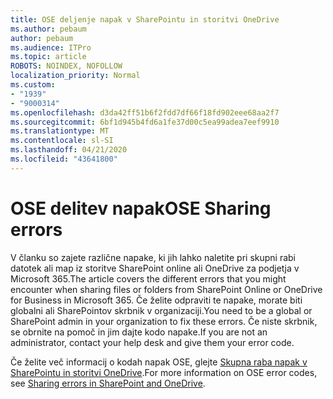 ```yaml
---
title: OSE deljenje napak v SharePointu in storitvi OneDrive
ms.author: pebaum
author: pebaum
ms.audience: ITPro
ms.topic: article
ROBOTS: NOINDEX, NOFOLLOW
localization_priority: Normal
ms.custom:
- "1939"
- "9000314"
ms.openlocfilehash: d3da42ff51b6f2fdd7df66f18fd902eee68aa2f7
ms.sourcegitcommit: 6bf1d945b4fd6a1fe37d00c5ea99adea7eef9910
ms.translationtype: MT
ms.contentlocale: sl-SI
ms.lasthandoff: 04/21/2020
ms.locfileid: "43641800"
---
```

# <a name="ose-sharing-errors"></a><span data-ttu-id="4ed02-102">OSE delitev napak</span><span class="sxs-lookup"><span data-stu-id="4ed02-102">OSE Sharing errors</span></span>

<span data-ttu-id="4ed02-103">V članku so zajete različne napake, ki jih lahko naletite pri skupni rabi datotek ali map iz storitve SharePoint online ali OneDrive za podjetja v Microsoft 365.</span><span class="sxs-lookup"><span data-stu-id="4ed02-103">The article covers the different errors that you might encounter when sharing files or folders from SharePoint Online or OneDrive for Business in Microsoft 365.</span></span> <span data-ttu-id="4ed02-104">Če želite odpraviti te napake, morate biti globalni ali SharePointov skrbnik v organizaciji.</span><span class="sxs-lookup"><span data-stu-id="4ed02-104">You need to be a global or SharePoint admin in your organization to fix these errors.</span></span> <span data-ttu-id="4ed02-105">Če niste skrbnik, se obrnite na pomoč in jim dajte kodo napake.</span><span class="sxs-lookup"><span data-stu-id="4ed02-105">If you are not an administrator, contact your help desk and give them your error code.</span></span>

<span data-ttu-id="4ed02-106">Če želite več informacij o kodah napak OSE, glejte [Skupna raba napak v SharePointu in storitvi OneDrive](https://docs.microsoft.com/sharepoint/sharepoint-onedrive-error-message).</span><span class="sxs-lookup"><span data-stu-id="4ed02-106">For more information on OSE error codes, see [Sharing errors in SharePoint and OneDrive](https://docs.microsoft.com/sharepoint/sharepoint-onedrive-error-message).</span></span>
